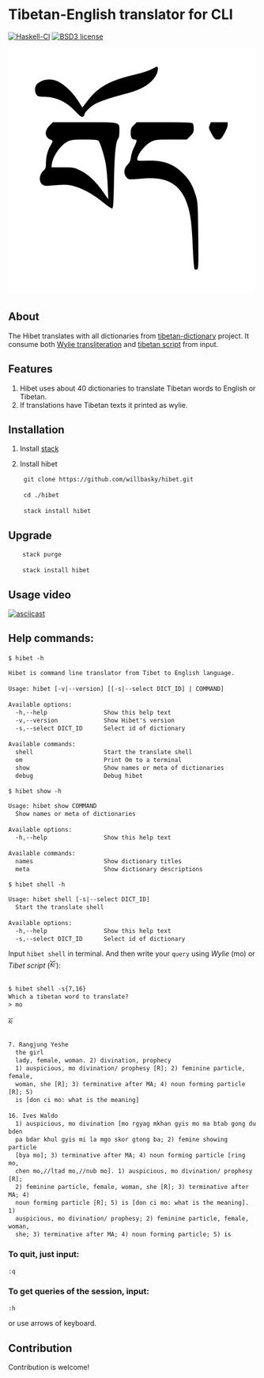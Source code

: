 # Tibetan-English translator for CLI

[![Haskell-CI](https://github.com/willbasky/hibet/actions/workflows/haskell-ci.yml/badge.svg)](https://github.com/willbasky/hibet/actions/workflows/haskell-ci.yml)
[![BSD3 license](https://img.shields.io/badge/license-bsd3-brightgreen)](LICENSE)

![Bod](bod.png)

## About

The Hibet translates with all dictionaries from [tibetan-dictionary](https://github.com/christiansteinert/tibetan-dictionary) project. It consume both [Wylie transliteration](https://en.wikipedia.org/wiki/Wylie_transliteration) and [tibetan script](https://en.wikipedia.org/wiki/Tibetan_script) from input.

## Features

1. Hibet uses about 40 dictionaries to translate Tibetan words to English or Tibetan.
2. If translations have Tibetan texts it printed as wylie.

## Installation

1. Install [stack](https://docs.haskellstack.org/en/stable/README/#how-to-install)

2. Install hibet

        git clone https://github.com/willbasky/hibet.git

        cd ./hibet

        stack install hibet

## Upgrade

        stack purge

        stack install hibet

## Usage video

[![asciicast](https://asciinema.org/a/271020.svg)](https://asciinema.org/a/271020)

## Help commands:

`$ hibet -h`

    Hibet is command line translator from Tibet to English language.

    Usage: hibet [-v|--version] [[-s|--select DICT_ID] | COMMAND]

    Available options:
      -h,--help                Show this help text
      -v,--version             Show Hibet's version
      -s,--select DICT_ID      Select id of dictionary

    Available commands:
      shell                    Start the translate shell
      om                       Print Om to a terminal
      show                     Show names or meta of dictionaries
      debug                    Debug hibet


`$ hibet show -h`

    Usage: hibet show COMMAND
      Show names or meta of dictionaries

    Available options:
      -h,--help                Show this help text

    Available commands:
      names                    Show dictionary titles
      meta                     Show dictionary descriptions

`$ hibet shell -h`

    Usage: hibet shell [-s|--select DICT_ID]
      Start the translate shell

    Available options:
      -h,--help                Show this help text
      -s,--select DICT_ID      Select id of dictionary


Input `hibet shell` in terminal. And then write your `query` using _Wylie_ (mo) or _Tibet script_ (མོ་):

    $ hibet shell -s{7,16}
    Which a tibetan word to translate?
    > mo

    མོ

    7. Rangjung Yeshe
      the girl
      lady, female, woman. 2) divination, prophecy
      1) auspicious, mo divination/ prophesy [R]; 2) feminine particle, female,
      woman, she [R]; 3) terminative after MA; 4) noun forming particle [R]; 5)
      is [don ci mo: what is the meaning]

    16. Ives Waldo
      1) auspicious, mo divination [mo rgyag mkhan gyis mo ma btab gong du bden
      pa bdar khul gyis mi la mgo skor gtong ba; 2) femine showing particle
      [bya mo]; 3) terminative after MA; 4) noun forming particle [ring mo,
      chen mo,//ltad mo,//nub mo]. 1) auspicious, mo divination/ prophesy [R];
      2) feminine particle, female, woman, she [R]; 3) terminative after MA; 4)
      noun forming particle [R]; 5) is [don ci mo: what is the meaning]. 1)
      auspicious, mo divination/ prophesy; 2) feminine particle, female, woman,
      she; 3) terminative after MA; 4) noun forming particle; 5) is



### To quit, just input:

    :q

### To get queries of the session, input:

    :h

or use arrows of keyboard.

## Contribution

Contribution is welcome!
